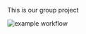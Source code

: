 This is our group project 

![example workflow](https://github.com/github/docs/actions/workflows/main.yml/badge.svg)
